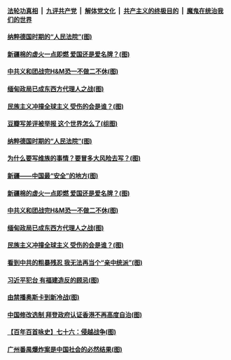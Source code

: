 

####  [法轮功真相](../../../../basic/blob/master/README.md?t=04030731) &nbsp;|&nbsp; [九评共产党](../../../../9ping.md/blob/master/README.md?t=04030731) &nbsp;|&nbsp; [解体党文化](../../../../jtdwh.md/blob/master/README.md?t=04030731)  &nbsp;|&nbsp; [共产主义的终极目的](../../../../gczydzjmd.md/blob/master/README.md?t=04030731) &nbsp;|&nbsp; [魔鬼在统治我们的世界](../../../../mgztzwmdsj.md/blob/master/README.md?t=04030731) 

#### [纳粹德国时期的“人民法院”(图)](../pages/p4/967575.md?t=04030731) 


#### [新疆棉的虚火一点即燃 爱国还是爱名牌？(图)](../pages/p4/967499.md?t=04030731) 

#### [中共义和团战完H&amp;M恐一不做二不休(图)](../pages/p4/967490.md?t=04030731) 

#### [缅甸政局已成东西方代理人之战(图)](../pages/p4/967487.md?t=04030731) 

#### [民族主义冲撞全球主义 受伤的会是谁？(图)](../pages/p4/967496.md?t=04030731) 

#### [豆瓣写差评被举报 这个世界怎么了(组图)](../pages/p4/967577.md?t=04030731) 

#### [纳粹德国时期的“人民法院”(图)](../pages/p4/967575.md?t=04030731) 

#### [为什么要写维族的事情？要冒多大风险去写？(图)](../pages/p4/967572.md?t=04030731) 

#### [新疆——中国最“安全”的地方(图)](../pages/p4/967571.md?t=04030731) 



#### [新疆棉的虚火一点即燃 爱国还是爱名牌？(图)](../pages/p4/967499.md?t=04030731) 

#### [中共义和团战完H&amp;M恐一不做二不休(图)](../pages/p4/967490.md?t=04030731) 

#### [缅甸政局已成东西方代理人之战(图)](../pages/p4/967487.md?t=04030731) 

#### [民族主义冲撞全球主义 受伤的会是谁？(图)](../pages/p4/967496.md?t=04030731) 


#### [看到中共的粗暴残忍 我无法再当个“亲中统派”(图)](../pages/p4/967404.md?t=04030731) 

#### [习近平犯台 有福建造反的顾忌(图)](../pages/p4/967401.md?t=04030731) 

#### [由禁播奥斯卡到新冷战(图)](../pages/p4/967399.md?t=04030731) 

#### [中国修改选制 拜登政府认证香港不再高度自治(图)](../pages/p4/967396.md?t=04030731) 


#### [【百年百首咏史】七十六：侵越战争(图)](../pages/p4/967323.md?t=04030731) 


#### [广州番禺爆炸案是中国社会的必然结果(图)](../pages/p4/967292.md?t=04030731) 


